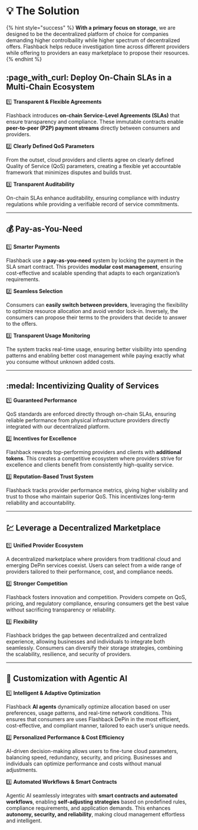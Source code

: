 # 💡 The Solution

{% hint style="success" %}
**With a primary focus on storage**, we are designed to be the decentralized platform of choice for companies demanding higher controlbaility while higher spectrum of decentralized offers. Flashback helps reduce investigation time across different providers while offering to providers an easy marketplace to propose their resources.
{% endhint %}

## :page\_with\_curl: **Deploy On-Chain** SLAs **in a Multi-Chain Ecosystem**

:one: **Transparent & Flexible Agreements**

Flashback introduces **on-chain Service-Level Agreements (SLAs)** that ensure transparency and compliance. These immutable contracts enable **peer-to-peer (P2P) payment streams** directly between consumers and providers.

:two: **Clearly Defined QoS Parameters**

From the outset, cloud providers and clients agree on clearly defined Quality of Service (QoS) parameters, creating a flexible yet accountable framework that minimizes disputes and builds trust.

:three: **Transparent Auditability**

On-chain SLAs enhance auditability, ensuring compliance with industry regulations while providing a verifiable record of service commitments.

***

## :moneybag: **Pay-as-You-Need**

:one: **Smarter Payments**

Flashback use a **pay-as-you-need** system by locking the payment in the SLA smart contract. This provides **modular cost management**, ensuring cost-effective and scalable spending that adapts to each organization’s requirements.

:two: **Seamless Selection**

Consumers can **easily switch between providers**, leveraging the flexibility to optimize resource allocation and avoid vendor lock-in. Inversely, the consumers can propose their terms to the providers that decide to answer to the offers.

:three: **Transparent Usage Monitoring**

The system tracks real-time usage, ensuring better visibility into spending patterns and enabling better cost management while paying exactly what you consume without unknown added costs.

***

## :medal: Incentivizing Quality of Services

:one: **Guaranteed Performance**

QoS standards are enforced directly through on-chain SLAs, ensuring reliable performance from physical infrastructure providers directly integrated with our decentralized platform.

:two: **Incentives for Excellence**

Flashback rewards top-performing providers and clients with **additional tokens**. This creates a competitive ecosystem where providers strive for excellence and clients benefit from consistently high-quality service.

:three: **Reputation-Based Trust System**

Flashback tracks provider performance metrics, giving higher visibility and trust to those who maintain superior QoS. This incentivizes long-term reliability and accountability.

***

## :chart: **Leverage a Decentralized** Marketplace

:one: **Unified Provider Ecosystem**

A decentralized marketplace where providers from traditional cloud and emerging DePin services coexist. Users can select from a wide range of providers tailored to their performance, cost, and compliance needs.

:two: **Stronger Competition**

Flashback fosters innovation and competition. Providers compete on QoS, pricing, and regulatory compliance, ensuring consumers get the best value without sacrificing transparency or reliability.

:three: **Flexibility**

Flashback bridges the gap between decentralized and centralized experience, allowing businesses and individuals to integrate both seamlessly. Consumers can diversify their storage strategies, combining the scalability, resilience, and security of providers.

***

## :robot: **Customization with Agentic AI**

:one: **Intelligent & Adaptive Optimization**

Flashback **AI agents** dynamically optimize allocation based on user preferences, usage patterns, and real-time network conditions. This ensures that consumers are uses Flashback DePin in the most efficient, cost-effective, and compliant manner, tailored to each user’s unique needs.

:two:  **Personalized Performance & Cost Efficiency**

AI-driven decision-making allows users to fine-tune cloud parameters, balancing speed, redundancy, security, and pricing. Businesses and individuals can optimize performance and costs without manual adjustments.

:three: **Automated Workflows & Smart Contracts**

Agentic AI seamlessly integrates with **smart contracts and automated workflows**, enabling **self-adjusting strategies** based on predefined rules, compliance requirements, and application demands. This enhances **autonomy, security, and reliability**, making cloud management effortless and intelligent.

